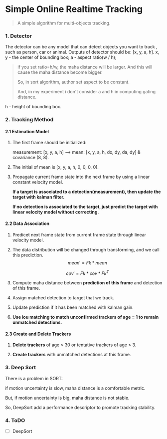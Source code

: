 # Simple Online Realtime Tracking

> A simple algorithm for multi-objects tracking.

### 1. Detector

The detector can be any model that can detect objects you want to track , such as person, car or animal.
Outputs of detector should be: [x, y, a, h].
x, y - the center of bounding box;
a - aspect ratio(w / h);
> if you set ratio=h/w, the maha distance will be larger. And this will cause the maha distance become bigger.
>
> So, in sort algorithm, author set aspect to be constant.
>
> And, in my experiment i don't consider a and h in computing gating distance.

h - height of bounding box.

### 2. Tracking Method

#### 2.1 Estimation Model

1. The first frame should be initialized:

   measurement: [x, y, a, h] --> mean: [x, y, a, h, dx, dy, da, dy] & covariance (8, 8).

2. The initial of mean is [x, y, a, h, 0, 0, 0, 0].

3. Propagate current frame state into the next frame by using a linear constant velocity model.

   **If a target is associated to a detection(measurement), then update the target with kalman filter.**

   **If no detection is associated to the target, just predict the target with linear velocity model without correcting.**

#### 2.2 Data Association

1. Predicet next frame state from current frame state through linear velocity model.

2. The data distribution will be changed through transforming, and we call this prediction.
   $$
   mean'=Fk*mean
   $$

   $$
   cov'=Fk*cov*Fk^T
   $$

3. Compute maha distance between **prediction of this frame** and detection of this frame.

4. Assign matched detection to target that we track.

5. Update prediction if it has been matched with kalman gain.

6. **Use iou matching to match unconfirmed trackers of age = 1 to remain unmatched detections.**

#### 2.3 Create and Delete Trackers

1. **Delete trackers** of age > 30 or tentative trackers of age > 3.

2. **Create trackers** with unmatched detections at this frame.

### 3. Deep Sort

There is a problem in SORT:

if motion uncertainty is slow, maha distance is a comfortable metric.

But, if motion uncertainty is big, maha distance is not stable.

So, DeepSort add a performance descriptor to promote tracking stability.

### 4. ToDO

- [ ] DeepSort

  

